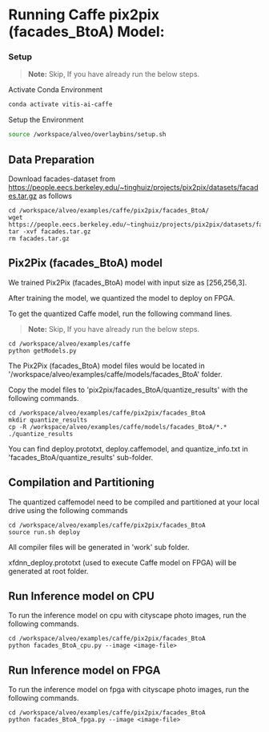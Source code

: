 
# Running Caffe pix2pix (facades_BtoA) Model:

### Setup

> **Note:** Skip, If you have already run the below steps.

Activate Conda Environment
  ```sh
  conda activate vitis-ai-caffe 
  ```

Setup the Environment

  ```sh
  source /workspace/alveo/overlaybins/setup.sh
  ```

## Data Preparation

Download facades-dataset from https://people.eecs.berkeley.edu/~tinghuiz/projects/pix2pix/datasets/facades.tar.gz as follows
```
cd /workspace/alveo/examples/caffe/pix2pix/facades_BtoA/
wget https://people.eecs.berkeley.edu/~tinghuiz/projects/pix2pix/datasets/facades.tar.gz
tar -xvf facades.tar.gz
rm facades.tar.gz
```

## Pix2Pix (facades_BtoA) model

We trained Pix2Pix (facades_BtoA) model with input size as [256,256,3].

After training the model, we quantized the model to deploy on FPGA.

To get the quantized Caffe model, run the following command lines. 

> **Note:** Skip, If you have already run the below steps.
```
cd /workspace/alveo/examples/caffe
python getModels.py
```

The Pix2Pix (facades_BtoA) model files would be located in '/workspace/alveo/examples/caffe/models/facades_BtoA' folder.

Copy the model files to 'pix2pix/facades_BtoA/quantize_results' with the following commands.
```
cd /workspace/alveo/examples/caffe/pix2pix/facades_BtoA
mkdir quantize_results
cp -R /workspace/alveo/examples/caffe/models/facades_BtoA/*.* ./quantize_results
```

You can find deploy.prototxt, deploy.caffemodel, and quantize_info.txt in 'facades_BtoA/quantize_results' sub-folder.



## Compilation and Partitioning


The quantized caffemodel need to be compiled and partitioned at your local drive using the following commands

```
cd /workspace/alveo/examples/caffe/pix2pix/facades_BtoA
source run.sh deploy
```

All compiler files will be generated in 'work' sub folder.

xfdnn_deploy.prototxt (used to execute Caffe model on FPGA) will be generated at root folder.


## Run Inference model on CPU

To run the inference model on cpu with cityscape photo images, run the following commands.
```
cd /workspace/alveo/examples/caffe/pix2pix/facades_BtoA
python facades_BtoA_cpu.py --image <image-file>
```


## Run Inference model on FPGA 

To run the inference model on fpga with cityscape photo images, run the following commands.

```
cd /workspace/alveo/examples/caffe/pix2pix/facades_BtoA
python facades_BtoA_fpga.py --image <image-file>
```
